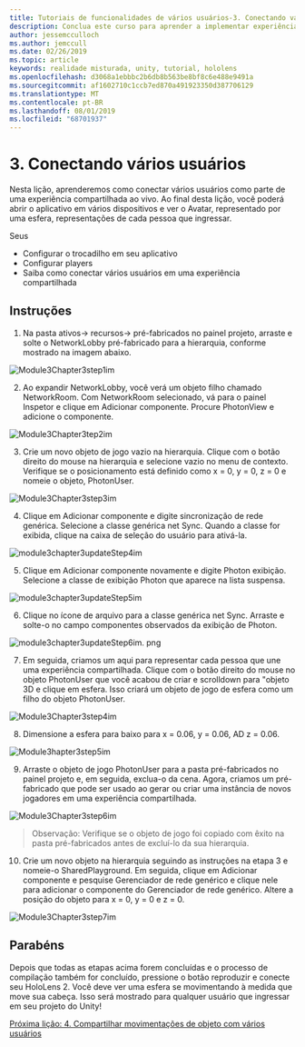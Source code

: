 ```yaml
---
title: Tutoriais de funcionalidades de vários usuários-3. Conectando vários usuários
description: Conclua este curso para aprender a implementar experiências compartilhadas de vários usuários em um aplicativo do HoloLens 2.
author: jessemcculloch
ms.author: jemccull
ms.date: 02/26/2019
ms.topic: article
keywords: realidade misturada, unity, tutorial, hololens
ms.openlocfilehash: d3068a1ebbbc2b6db8b563be8bf8c6e488e9491a
ms.sourcegitcommit: af1602710c1ccb7ed870a491923350d387706129
ms.translationtype: MT
ms.contentlocale: pt-BR
ms.lasthandoff: 08/01/2019
ms.locfileid: "68701937"
---
```

# <a name="3-connecting-multiple-users"></a>3. Conectando vários usuários

Nesta lição, aprenderemos como conectar vários usuários como parte de uma experiência compartilhada ao vivo. Ao final desta lição, você poderá abrir o aplicativo em vários dispositivos e ver o Avatar, representado por uma esfera, representações de cada pessoa que ingressar. 

Seus

- Configurar o trocadilho em seu aplicativo
- Configurar players
- Saiba como conectar vários usuários em uma experiência compartilhada

## <a name="instructions"></a>Instruções

1. Na pasta ativos-> recursos-> pré-fabricados no painel projeto, arraste e solte o NetworkLobby pré-fabricado para a hierarquia, conforme mostrado na imagem abaixo.

![Module3Chapter3step1im](images/module3chapter3step1im.PNG)

2. Ao expandir NetworkLobby, você verá um objeto filho chamado NetworkRoom. Com NetworkRoom selecionado, vá para o painel Inspetor e clique em Adicionar componente. Procure PhotonView e adicione o componente.

![Module3Chapter3tep2im](images/module3chapter3step2im.PNG)

3. Crie um novo objeto de jogo vazio na hierarquia. Clique com o botão direito do mouse na hierarquia e selecione vazio no menu de contexto. Verifique se o posicionamento está definido como x = 0, y = 0, z = 0 e nomeie o objeto, PhotonUser.

![Module3Chapter3step3im](images/module3chapter3step3im.PNG)

4. Clique em Adicionar componente e digite sincronização de rede genérica. Selecione a classe genérica net Sync. Quando a classe for exibida, clique na caixa de seleção do usuário para ativá-la. 

![module3chapter3updateStep4im](images/module3chapter3updateStep4im.png)

5. Clique em Adicionar componente novamente e digite Photon exibição. Selecione a classe de exibição Photon que aparece na lista suspensa.

![module3chapter3updateStep5im](images/module3chapter3updateStep5im.png)

6. Clique no ícone de arquivo para a classe genérica net Sync. Arraste e solte-o no campo componentes observados da exibição de Photon. 

![module3chapter3updateStep6im. png](images/module3chapter3updateStep6im.png) 

7. Em seguida, criamos um aqui para representar cada pessoa que une uma experiência compartilhada. Clique com o botão direito do mouse no objeto PhotonUser que você acabou de criar e scrolldown para "objeto 3D e clique em esfera. Isso criará um objeto de jogo de esfera como um filho do objeto PhotonUser.

![Module3Chapter3step4im](images/module3chapter3step4im.PNG)

8. Dimensione a esfera para baixo para x = 0.06, y = 0.06, AD z = 0.06.

![Module3hapter3step5im](images/module3chapter3step5im.PNG)

9. Arraste o objeto de jogo PhotonUser para a pasta pré-fabricados no painel projeto e, em seguida, exclua-o da cena. Agora, criamos um pré-fabricado que pode ser usado ao gerar ou criar uma instância de novos jogadores em uma experiência compartilhada.

![Module3Chapter3step6im](images/module3chapter3step6im.PNG)

> Observação: Verifique se o objeto de jogo foi copiado com êxito na pasta pré-fabricados antes de excluí-lo da sua hierarquia.

10. Crie um novo objeto na hierarquia seguindo as instruções na etapa 3 e nomeie-o SharedPlayground. Em seguida, clique em Adicionar componente e pesquise Gerenciador de rede genérico e clique nele para adicionar o componente do Gerenciador de rede genérico. Altere a posição do objeto para x = 0, y = 0 e z = 0.

![Module3Chapter3step7im](images/module3chapter3step7im.PNG)


## <a name="congratulations"></a>Parabéns

Depois que todas as etapas acima forem concluídas e o processo de compilação também for concluído, pressione o botão reproduzir e conecte seu HoloLens 2. Você deve ver uma esfera se movimentando à medida que move sua cabeça. Isso será mostrado para qualquer usuário que ingressar em seu projeto do Unity!

[Próxima lição: 4. Compartilhar movimentações de objeto com vários usuários](mrlearning-sharing(photon)-ch4.md)

